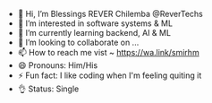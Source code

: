 - 👋 Hi, I’m Blessings REVER Chilemba @ReverTechs
- 👀 I’m interested in software systems & ML
- 🌱 I’m currently learning backend, AI & ML
- 💞️ I’m looking to collaborate on ...
- 📫 How to reach me vist ~ https://wa.link/smirhm
- 😄 Pronouns: Him/His
- ⚡ Fun fact: I like coding when I'm feeling quiting it
- 👌 Status: Single
<!---
ReverTechs/ReverTechs is a ✨ special ✨ repository because its `README.md` (this file) appears on your GitHub profile.
You can click the Preview link to take a look at your changes.
--->

